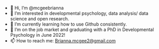 - 👋 Hi, I’m @mcgeebrianna
- 👀 I’m interested in developmental psychology, data analysis/ data science and open research. 
- 🌱 I’m currently learning how to use Github consistently. 
- 💞️ I’m on the job market and graduating with a PhD in Developmental Psychology in June 2022! 
- 📫 How to reach me: Brianna.mcgee2@gmail.com

<!---
mcgeebrianna/mcgeebrianna is a ✨ special ✨ repository because its `README.md` (this file) appears on your GitHub profile.
You can click the Preview link to take a look at your changes.
--->

